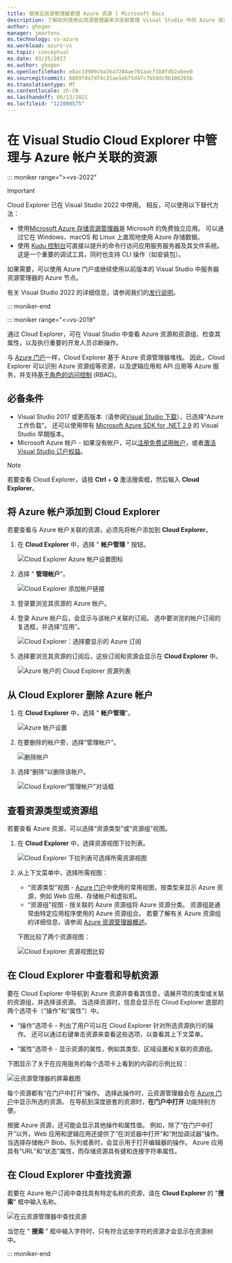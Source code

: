 ```yaml
---
title: 使用云资源管理器管理 Azure 资源 | Microsoft Docs
description: 了解如何使用云资源管理器来浏览和管理 Visual Studio 中的 Azure 资源。
author: ghogen
manager: jmartens
ms.technology: vs-azure
ms.workload: azure-vs
ms.topic: conceptual
ms.date: 03/25/2017
ms.author: ghogen
ms.openlocfilehash: e8ac1d909cba36a7204ae781aacf1b8fdb2abee0
ms.sourcegitcommit: 68897da7d74c31ae1ebf5d47c7b5ddc9b108265b
ms.translationtype: MT
ms.contentlocale: zh-CN
ms.lasthandoff: 08/13/2021
ms.locfileid: "122098575"
---
```

# <a name="manage-the-resources-associated-with-your-azure-accounts-in-visual-studio-cloud-explorer"></a>在 Visual Studio Cloud Explorer 中管理与 Azure 帐户关联的资源

::: moniker range=">=vs-2022"
> [!Important]
> Cloud Explorer 已在 Visual Studio 2022 中停用。 相反，可以使用以下替代方法：
> - 使用[Microsoft Azure 存储资源管理器](/azure/vs-azure-tools-storage-manage-with-storage-explorer)是 Microsoft 的免费独立应用。 可以通过它在 Windows、macOS 和 Linux 上直观地使用 Azure 存储数据。
> - 使用 [Kudu 控制台](https://github.com/projectkudu/kudu/wiki/Kudu-console)可直接以提升的命令行访问应用服务服务器及其文件系统。 这是一个重要的调试工具，同时也支持 CLI 操作（如安装包）。
>
> 如果需要，可以使用 Azure 门户或继续使用以前版本的 Visual Studio 中服务器资源管理器的 Azure 节点。
>
> 有关 Visual Studio 2022 的详细信息，请参阅我们的[发行说明](/visualstudio/releases/2022/release-notes-preview/)。

::: moniker-end

::: moniker range="<=vs-2019"

通过 Cloud Explorer，可在 Visual Studio 中查看 Azure 资源和资源组、检查其属性，以及执行重要的开发人员诊断操作。

与 [Azure 门户](https://portal.azure.com)一样，Cloud Explorer 基于 Azure 资源管理器堆栈。 因此，Cloud Explorer 可以识别 Azure 资源组等资源，以及逻辑应用和 API 应用等 Azure 服务，并支持[基于角色的访问控制](/azure/role-based-access-control/role-assignments-portal) (RBAC)。

## <a name="prerequisites"></a>必备条件

* Visual Studio 2017 或更高版本（请参阅[Visual Studio 下载](https://visualstudio.microsoft.com/downloads)），已选择“Azure 工作负载”。 还可以使用带有 [Microsoft Azure SDK for .NET 2.9](https://www.microsoft.com/download/details.aspx?id=51657) 的 Visual Studio 早期版本。
* Microsoft Azure 帐户 - 如果没有帐户，可以[注册免费试用帐户](https://azure.microsoft.com/pricing/member-offers/credit-for-visual-studio-subscribers/)，或者[激活 Visual Studio 订户权益](https://azure.microsoft.com/pricing/member-offers/credit-for-visual-studio-subscribers/)。

> [!NOTE]
> 若要查看 Cloud Explorer，请按 **Ctrl** + **Q** 激活搜索框，然后输入 **Cloud Explorer**。

## <a name="add-an-azure-account-to-cloud-explorer"></a>将 Azure 帐户添加到 Cloud Explorer

若要查看与 Azure 帐户关联的资源，必须先将帐户添加到 **Cloud Explorer**。

1. 在 **Cloud Explorer** 中，选择 " **帐户管理** " 按钮。

   ![Cloud Explorer Azure 帐户设置图标](./media/vs-azure-tools-resources-managing-with-cloud-explorer/azure-account-settings.png)

1. 选择 " **管理帐户**"。

   ![Cloud Explorer 添加帐户链接](./media/vs-azure-tools-resources-managing-with-cloud-explorer/manage-accounts-link.png)

1. 登录要浏览其资源的 Azure 帐户。

1. 登录 Azure 帐户后，会显示与该帐户关联的订阅。 选中要浏览的帐户订阅的复选框，并选择“应用”。

   ![Cloud Explorer：选择要显示的 Azure 订阅](./media/vs-azure-tools-resources-managing-with-cloud-explorer/select-subscriptions.png)

1. 选择要浏览其资源的订阅后，这些订阅和资源会显示在 **Cloud Explorer** 中。

   ![Azure 帐户的 Cloud Explorer 资源列表](./media/vs-azure-tools-resources-managing-with-cloud-explorer/resources-listed.png)

## <a name="remove-an-azure-account-from-cloud-explorer"></a>从 Cloud Explorer 删除 Azure 帐户

1. 在 **Cloud Explorer** 中，选择 " **帐户管理**"。

   ![Azure 帐户设置](./media/vs-azure-tools-resources-managing-with-cloud-explorer/azure-account-settings.png)

1. 在要删除的帐户旁，选择“管理帐户”。

   ![删除帐户](./media/vs-azure-tools-resources-managing-with-cloud-explorer/remove-account.png)

1. 选择“删除”以删除该帐户。

    ![Cloud Explorer“管理帐户”对话框](./media/vs-azure-tools-resources-managing-with-cloud-explorer/accountmanage.PNG)

## <a name="view-resource-types-or-resource-groups"></a>查看资源类型或资源组

若要查看 Azure 资源，可以选择“资源类型”或“资源组”视图。

1. 在 **Cloud Explorer** 中，选择资源视图下拉列表。

   ![Cloud Explorer 下拉列表可选择所需资源视图](./media/vs-azure-tools-resources-managing-with-cloud-explorer/resources-view-dropdown.png)

1. 从上下文菜单中，选择所需视图：

   * “资源类型”视图 - [Azure 门户](https://portal.azure.com)中使用的常用视图，按类型来显示 Azure 资源，例如 Web 应用、存储帐户和虚拟机。
   * “资源组”视图 - 按关联的 Azure 资源组将 Azure 资源分类。 资源组是通常由特定应用程序使用的 Azure 资源组合。 若要了解有关 Azure 资源组的详细信息，请参阅 [Azure 资源管理器概述](/azure/azure-resource-manager/resource-group-overview)。

   下图比较了两个资源视图：

   ![Cloud Explorer 资源视图比较](./media/vs-azure-tools-resources-managing-with-cloud-explorer/resource-views-comparison.png)

## <a name="view-and-navigate-resources-in-cloud-explorer"></a>在 Cloud Explorer 中查看和导航资源

要在 Cloud Explorer 中导航到 Azure 资源并查看其信息，请展开项的类型或关联的资源组，并选择该资源。 当选择资源时，信息会显示在 Cloud Explorer 底部的两个选项卡（“操作”和“属性”）中。

* “操作”选项卡 - 列出了用户可以在 Cloud Explorer 针对所选资源执行的操作。 还可以通过右键单击资源来查看这些选项，以查看其上下文菜单。

* “属性”选项卡 - 显示资源的属性，例如其类型、区域设置和关联的资源组。

下图显示了关于在应用服务的每个选项卡上看到的内容的示例比较：

  ![云资源管理器的屏幕截图](./media/vs-azure-tools-resources-managing-with-cloud-explorer/actions-and-properties.png)

每个资源都有“在门户中打开”操作。 选择此操作时，云资源管理器会在 [Azure 门户](https://portal.azure.com)中显示所选的资源。 在导航到深度嵌套的资源时，**在门户中打开** 功能特别方便。

根据 Azure 资源，还可能会显示其他操作和属性值。 例如，除了“在门户中打开”以外，Web 应用和逻辑应用还提供了“在浏览器中打开”和“附加调试器”操作。 当选择存储帐户 Blob、队列或表时，会显示用于打开编辑器的操作。 Azure 应用具有“URL”和“状态”属性，而存储资源具有键和连接字符串属性。

## <a name="find-resources-in-cloud-explorer"></a>在 Cloud Explorer 中查找资源

若要在 Azure 帐户订阅中查找具有特定名称的资源，请在 **Cloud Explorer** 的 "**搜索**" 框中输入名称。

  ![在云资源管理器中查找资源](./media/vs-azure-tools-resources-managing-with-cloud-explorer/search-for-resources.png)

当您在 " **搜索** " 框中输入字符时，只有符合这些字符的资源才会显示在资源树中。

::: moniker-end

